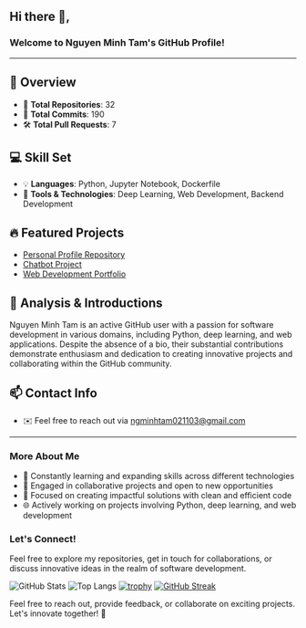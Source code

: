 ## Hi there 👋,

### Welcome to Nguyen Minh Tam's GitHub Profile!

---

## 🧐 Overview
- 🌟 **Total Repositories**: 32
- 🚀 **Total Commits**: 190
- 🛠️ **Total Pull Requests**: 7

## 💻 Skill Set
- 💡 **Languages**: Python, Jupyter Notebook, Dockerfile
- 🔧 **Tools & Technologies**: Deep Learning, Web Development, Backend Development

## 🔥 Featured Projects
- [Personal Profile Repository](https://github.com/Tam02112003)
- [Chatbot Project](https://github.com/Tam02112003/Chatbot_Hybrid-Retrieval)
- [Web Development Portfolio](https://tam02112003.github.io/NguyenMinhTam-Website/)

## 🚀 Analysis & Introductions
Nguyen Minh Tam is an active GitHub user with a passion for software development in various domains, including Python, deep learning, and web applications. Despite the absence of a bio, their substantial contributions demonstrate enthusiasm and dedication to creating innovative projects and collaborating within the GitHub community.

## 📫 Contact Info
- ✉️ Feel free to reach out via ngminhtam021103@gmail.com

---

### More About Me
- 🌱 Constantly learning and expanding skills across different technologies
- 🌟 Engaged in collaborative projects and open to new opportunities
- 🚀 Focused on creating impactful solutions with clean and efficient code
- 🌐 Actively working on projects involving Python, deep learning, and web development

### Let's Connect!
Feel free to explore my repositories, get in touch for collaborations, or discuss innovative ideas in the realm of software development.

![GitHub Stats](https://github-readme-stats.vercel.app/api?username=Tam02112003)
![Top Langs](https://github-readme-stats.vercel.app/api/top-langs/?username=Tam02112003)
[![trophy](https://github-profile-trophy.vercel.app/?username=Tam02112003)](https://github.com/Tam02112003)
[![GitHub Streak](https://streak-stats.demolab.com/?user=Tam02112003)](https://git.io/streak-stats)

Feel free to reach out, provide feedback, or collaborate on exciting projects. Let's innovate together! 🚀
